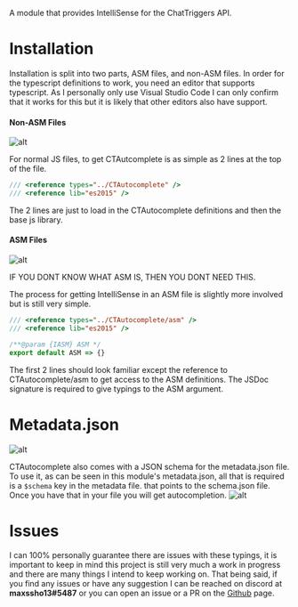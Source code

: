 A module that provides IntelliSense for the ChatTriggers API.

# Installation

Installation is split into two parts, ASM files, and non-ASM files. In order for the typescript definitions to work, you need an editor that supports typescript. As I personally only use Visual Studio Code I can only confirm that it works for this but it is likely that other editors also have support.

#### Non-ASM Files

![alt](https://i.imgur.com/MNFHAMs.png)

For normal JS files, to get CTAutcomplete is as simple as 2 lines at the top of the file.
```js
/// <reference types="../CTAutocomplete" />
/// <reference lib="es2015" />
```
The 2 lines are just to load in the CTAutocomplete definitions and then the base js library.

#### ASM Files
![alt](https://i.imgur.com/mYFnLT4.png)

IF YOU DONT KNOW WHAT ASM IS, THEN YOU DONT NEED THIS.

The process for getting IntelliSense in an ASM file is slightly more involved but is still very simple.
```js
/// <reference types="../CTAutocomplete/asm" />
/// <reference lib="es2015" />

/**@param {IASM} ASM */
export default ASM => {}
```

The first 2 lines should look familiar except the reference to CTAutocomplete/asm to get access to the ASM definitions. The JSDoc signature is required to give typings to the ASM argument.

# Metadata.json

![alt](https://i.imgur.com/kQpzCgw.png)

CTAutocomplete also comes with a JSON schema for the metadata.json file. To use it, as can be seen in this module's metadata.json, all that is required is a `$schema` key in the metadata file. that points to the schema.json file. Once you have that in your file you will get autocompletion.
![alt](https://i.imgur.com/U4S9Z0j.png)

# Issues

I can 100% personally guarantee there are issues with these typings, it is important to keep in mind this project is still very much a work in progress and there are many things I intend to keep working on. That being said, if you find any issues or have any suggestion I can be reached on discord at **maxssho13#5487** or you can open an issue or a PR on the [Github](https://github.com/Maxssho13/CTAutocomplete) page.